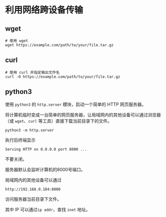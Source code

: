 # 利用网络跨设备传输

## wget



```shell
# 使用 wget
wget https://example.com/path/to/your/file.tar.gz
```





## curl



```shell
# 使用 curl 并指定输出文件名
curl -O https://example.com/path/to/your/file.tar.gz
```









## python3

使用 `python3` 的 `http.server` 模块，启动一个简单的 HTTP 网页服务器。

将计算机临时变成一台简单的网页服务器，让局域网内的其他设备可以通过浏览器（或 `wget`、`curl` 等工具）直接下载当前目录下的文件。

```shell
python3 -m http.server
```

执行后终端显示

```shell
Serving HTTP on 0.0.0.0 port 8000 ...
```

不要关闭。

服务器默认会监听计算机的8000号端口。

局域网内的其他设备可以通过

```http
http://192.168.0.104:8000
```

访问服务器当前目录下文件。

其中 IP 可以通过`ip addr`，查找 `inet` 地址。

